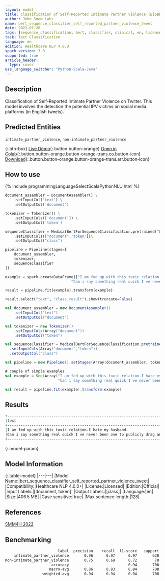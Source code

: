 ```yaml
---
layout: model
title: Classification of Self-Reported Intimate Partner Violence (BioBERT)
author: John Snow Labs
name: bert_sequence_classifier_self_reported_partner_violence_tweet
date: 2022-07-28
tags: [sequence_classification, bert, classifier, clinical, en, licensed, public_health, partner_violence, tweet]
task: Text Classification
language: en
edition: Healthcare NLP 4.0.0
spark_version: 3.0
supported: true
article_header:
  type: cover
use_language_switcher: "Python-Scala-Java"
---
```


## Description

Classification of Self-Reported Intimate Partner Violence on Twitter. This model involves the detection the potential IPV victims on social media platforms (in English tweets).

## Predicted Entities

`intimate_partner_violence`, `non-intimate_partner_violence`

{:.btn-box}
[Live Demo](https://demo.johnsnowlabs.com/healthcare/PUBLIC_HEALTH_PARTNER_VIOLENCE/){:.button.button-orange}
[Open in Colab](https://colab.research.google.com/github/JohnSnowLabs/spark-nlp-workshop/blob/master/tutorials/streamlit_notebooks/healthcare/PUBLIC_HEALTH_MB4SC.ipynb){:.button.button-orange.button-orange-trans.co.button-icon}
[Download](https://s3.amazonaws.com/auxdata.johnsnowlabs.com/clinical/models/bert_sequence_classifier_self_reported_partner_violence_tweet_en_4.0.0_3.0_1658999356448.zip){:.button.button-orange.button-orange-trans.arr.button-icon}

## How to use



<div class="tabs-box" markdown="1">
{% include programmingLanguageSelectScalaPythonNLU.html %}

```python
document_assembler = DocumentAssembler() \
    .setInputCol('text') \
    .setOutputCol('document')

tokenizer = Tokenizer() \
    .setInputCols(['document']) \
    .setOutputCol('token')

sequenceClassifier = MedicalBertForSequenceClassification.pretrained("bert_sequence_classifier_self_reported_partner_violence_tweet", "en", "clinical/models")\
    .setInputCols(["document",'token'])\
    .setOutputCol("class")

pipeline = Pipeline(stages=[
    document_assembler, 
    tokenizer,
    sequenceClassifier    
])

example = spark.createDataFrame(["I am fed up with this toxic relation.I hate my husband.",
                              "Can i say something real quick I ve never been one to publicly drag an ex partner and sometimes I regret that. I ve been reflecting on the harm, abuse and violence that was done to me and those bitches are truly lucky I chose peace amp therapy because they are trash forreal."], StringType()).toDF("text")

result = pipeline.fit(example).transform(example)

result.select("text", "class.result").show(truncate=False)
```
```scala
val document_assembler = new DocumentAssembler() 
    .setInputCol("text") 
    .setOutputCol("document")

val tokenizer = new Tokenizer() 
    .setInputCols(Array("document")) 
    .setOutputCol("token")

val sequenceClassifier = MedicalBertForSequenceClassification.pretrained("bert_sequence_classifier_self_reported_partner_violence_tweet", "en", "clinical/models")
  .setInputCols(Array("document","token"))
  .setOutputCol("class")

val pipeline = new Pipeline().setStages(Array(document_assembler, tokenizer, sequenceClassifier))

# couple of simple examples
val example = Seq(Array("I am fed up with this toxic relation.I hate my husband.",
                        "Can i say something real quick I ve never been one to publicly drag an ex partner and sometimes I regret that. I ve been reflecting on the harm, abuse and violence that was done to me and those bitches are truly lucky I chose peace amp therapy because they are trash forreal.")).toDF("text")

val result = pipeline.fit(example).transform(example)
```
</div>

## Results

```bash
+-----------------------------------------------------------------------------------------------------------------------------------------------------------------------------------------------------------------------------------------------------------------------------------+-------------------------------+
|text                                                                                                                                                                                                                                                                               |result                         |
+-----------------------------------------------------------------------------------------------------------------------------------------------------------------------------------------------------------------------------------------------------------------------------------+-------------------------------+
|I am fed up with this toxic relation.I hate my husband.                                                                                                                                                                                                                            |[non-intimate_partner_violence]|
|Can i say something real quick I ve never been one to publicly drag an ex partner and sometimes I regret that. I ve been reflecting on the harm, abuse and violence that was done to me and those bitches are truly lucky I chose peace amp therapy because they are trash forreal.|[intimate_partner_violence]    |
+-----------------------------------------------------------------------------------------------------------------------------------------------------------------------------------------------------------------------------------------------------------------------------------+-------------------------------+

```

{:.model-param}
## Model Information

{:.table-model}
|---|---|
|Model Name:|bert_sequence_classifier_self_reported_partner_violence_tweet|
|Compatibility:|Healthcare NLP 4.0.0+|
|License:|Licensed|
|Edition:|Official|
|Input Labels:|[document, token]|
|Output Labels:|[class]|
|Language:|en|
|Size:|406.5 MB|
|Case sensitive:|true|
|Max sentence length:|128|

## References

[SMM4H 2022](https://healthlanguageprocessing.org/smm4h-2022/)

## Benchmarking

```bash
                        label  precision    recall  f1-score   support
    intimate_partner_violence       0.96      0.97      0.97       630
non-intimate_partner_violence       0.75      0.69      0.72        78
                     accuracy       -         -         0.94       708
                    macro-avg       0.86      0.83      0.84       708
                 weighted-avg       0.94      0.94      0.94       708
```

